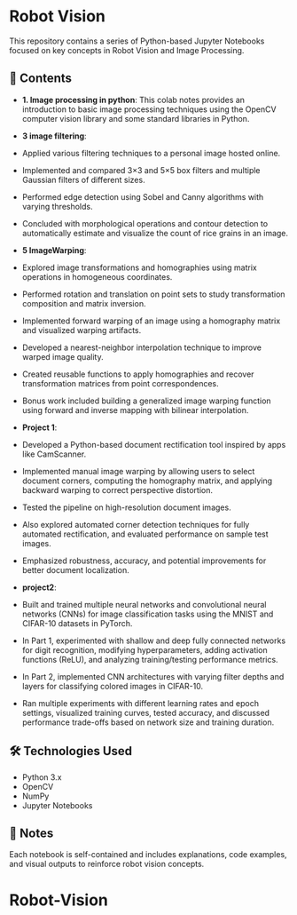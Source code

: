 # Robot Vision

This repository contains a series of Python-based Jupyter Notebooks focused on key concepts in Robot Vision and Image Processing.

## 📁 Contents
- **1. Image processing in python**: This colab notes provides an introduction to basic image processing techniques using the OpenCV computer vision library and some standard libraries in Python.

- **3 image filtering**: 
 - Applied various filtering techniques to a personal image hosted online. 
 - Implemented and compared 3×3 and 5×5 box filters and multiple Gaussian filters of different sizes. 
 - Performed edge detection using Sobel and Canny algorithms with varying thresholds. 
 - Concluded with morphological operations and contour detection to automatically estimate and visualize the count of rice grains in an image.

- **5 ImageWarping**: 
 - Explored image transformations and homographies using matrix operations in homogeneous coordinates.
 - Performed rotation and translation on point sets to study transformation composition and matrix inversion.
 - Implemented forward warping of an image using a homography matrix and visualized warping artifacts.
 - Developed a nearest-neighbor interpolation technique to improve warped image quality.
 - Created reusable functions to apply homographies and recover transformation matrices from point correspondences.
 - Bonus work included building a generalized image warping function using forward and inverse mapping with bilinear interpolation.

- **Project 1**: 
 - Developed a Python-based document rectification tool inspired by apps like CamScanner.
 - Implemented manual image warping by allowing users to select document corners, computing the homography matrix, and applying backward warping to correct perspective distortion.
 - Tested the pipeline on high-resolution document images.
 - Also explored automated corner detection techniques for fully automated rectification, and evaluated performance on sample test images.
 - Emphasized robustness, accuracy, and potential improvements for better document localization.

- **project2**: 
 - Built and trained multiple neural networks and convolutional neural networks (CNNs) for image classification tasks using the MNIST and CIFAR-10 datasets in PyTorch.
 - In Part 1, experimented with shallow and deep fully connected networks for digit recognition, modifying hyperparameters, adding activation functions (ReLU), and analyzing training/testing performance metrics.
 - In Part 2, implemented CNN architectures with varying filter depths and layers for classifying colored images in CIFAR-10.
 - Ran multiple experiments with different learning rates and epoch settings, visualized training curves, tested accuracy, and discussed performance trade-offs based on network size and training duration.

## 🛠 Technologies Used
- Python 3.x
- OpenCV
- NumPy
- Jupyter Notebooks

## 📝 Notes
Each notebook is self-contained and includes explanations, code examples, and visual outputs to reinforce robot vision concepts.
# Robot-Vision
